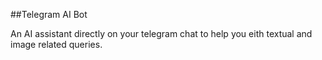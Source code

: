 ##Telegram AI Bot

An AI assistant directly on your telegram chat to help you eith textual and image related queries.
